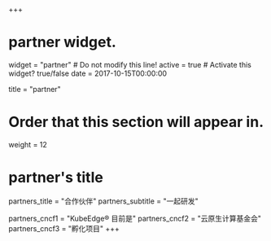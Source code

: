 +++
# partner widget.
widget = "partner" # Do not modify this line!
active = true # Activate this widget? true/false
date = 2017-10-15T00:00:00

title = "partner"

# Order that this section will appear in.
weight = 12

# partner's title
partners_title = "合作伙伴"
partners_subtitle = "一起研发"

partners_cncf1 = "KubeEdge® 目前是"
partners_cncf2 = "云原生计算基金会"
partners_cncf3 = "孵化项目"
+++
